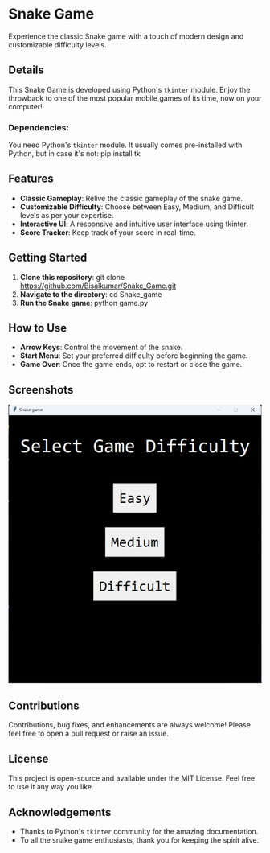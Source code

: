 # Snake Game

Experience the classic Snake game with a touch of modern design and customizable difficulty levels.

## Details
This Snake Game is developed using Python's `tkinter` module. Enjoy the throwback to one of the most popular mobile games of its time, now on your computer!

### Dependencies:
You need Python's `tkinter` module. It usually comes pre-installed with Python, but in case it's not: pip install tk


## Features

- **Classic Gameplay**: Relive the classic gameplay of the snake game.
- **Customizable Difficulty**: Choose between Easy, Medium, and Difficult levels as per your expertise.
- **Interactive UI**: A responsive and intuitive user interface using tkinter.
- **Score Tracker**: Keep track of your score in real-time.

## Getting Started

1. **Clone this repository**: git clone https://github.com/Bisalkumar/Snake_Game.git
2. **Navigate to the directory**: cd Snake_game
3. **Run the Snake game**: python game.py


## How to Use

- **Arrow Keys**: Control the movement of the snake.
- **Start Menu**: Set your preferred difficulty before beginning the game.
- **Game Over**: Once the game ends, opt to restart or close the game.

## Screenshots

![game.png](game.png)

## Contributions

Contributions, bug fixes, and enhancements are always welcome! Please feel free to open a pull request or raise an issue.

## License

This project is open-source and available under the MIT License. Feel free to use it any way you like.

## Acknowledgements

- Thanks to Python's `tkinter` community for the amazing documentation.
- To all the snake game enthusiasts, thank you for keeping the spirit alive.
